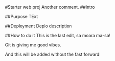 #Starter web proj
Another comment.
##Intro

##Purpose
TExt

##Deployment
Deplo description 

##How to do it
This is the last edit, sa moara ma-sa!

Git is giving me good vibes.

And this will be added without the fast forward
